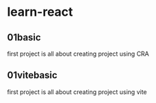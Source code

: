 # learn-react
## 01basic 
first project is all about creating project using CRA 

## 01vitebasic 
first project is all about creating project using vite  
